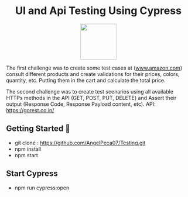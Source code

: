 <h1 align="center">UI and Api Testing Using Cypress</h1>
 <p align="center">
 <img height="98px" src="https://www.cypress.io/static/cypress-io-logo-social-share-8fb8a1db3cdc0b289fad927694ecb415.png" />
 </p>

The first challenge was to create some test cases at (www.amazon.com) consult different products and create validations for their prices, colors, quantity, etc. Putting them in the cart and calculate the total price.

The second challenge was to create test scenarios using all available HTTPs methods in the API (GET, POST, PUT, DELETE) and Assert their output (Response Code, Response Payload content, etc). API: https://gorest.co.in/

## Getting Started 🚀

- git clone : https://github.com/AngelPeca07/Testing.git
- npm install
- npm start

## Start Cypress 
- npm run cypress:open 
